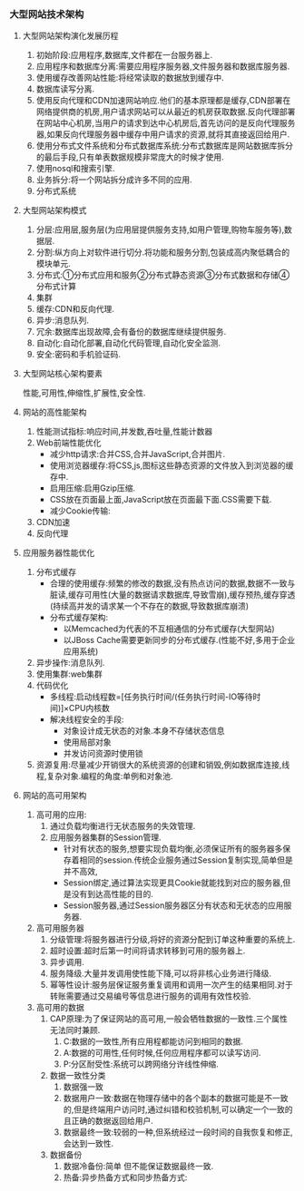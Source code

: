 ### 大型网站技术架构

1. 大型网站架构演化发展历程

   1. 初始阶段:应用程序,数据库,文件都在一台服务器上.
   2. 应用程序和数据库分离:需要应用程序服务器,文件服务器和数据库服务器.
   3. 使用缓存改善网站性能:将经常读取的数据放到缓存中.
   4. 数据库读写分离.
   5. 使用反向代理和CDN加速网站响应.他们的基本原理都是缓存,CDN部署在网络提供商的机房,用户请求网站可以从最近的机房获取数据.反向代理部署在网站中心机房,当用户的请求到达中心机房后,首先访问的是反向代理服务器,如果反向代理服务器中缓存中用户请求的资源,就将其直接返回给用户.
   6. 使用分布式文件系统和分布式数据库系统:分布式数据库是网站数据库拆分的最后手段,只有单表数据规模非常庞大的时候才使用.
   7. 使用nosql和搜索引擎.
   8. 业务拆分:将一个网站拆分成许多不同的应用.
   9. 分布式系统

2. 大型网站架构模式

   1. 分层:应用层,服务层(为应用层提供服务支持,如用户管理,购物车服务等),数据层.
   2. 分割:纵方向上对软件进行切分.将功能和服务分割,包装成高内聚低耦合的模块单元.
   3. 分布式:①分布式应用和服务②分布式静态资源③分布式数据和存储④分布式计算
   4. 集群
   5. 缓存:CDN和反向代理.
   6. 异步:消息队列.
   7. 冗余:数据库出现故障,会有备份的数据库继续提供服务.
   8. 自动化:自动化部署,自动化代码管理,自动化安全监测.
   9. 安全:密码和手机验证码.

3. 大型网站核心架构要素

      性能,可用性,伸缩性,扩展性,安全性.

4. 网站的高性能架构

   1. 性能测试指标:响应时间,并发数,吞吐量,性能计数器
   2. Web前端性能优化
      - 减少http请求:合并CSS,合并JavaScript,合并图片.
      - 使用浏览器缓存:将CSS,js,图标这些静态资源的文件放入到浏览器的缓存中.
      - 启用压缩:启用Gzip压缩.
      - CSS放在页面最上面,JavaScript放在页面最下面.CSS需要下载.
      - 减少Cookie传输:
   3. CDN加速
   4. 反向代理

5. 应用服务器性能优化

      1. 分布式缓存
            - 合理的使用缓存:频繁的修改的数据,没有热点访问的数据,数据不一致与脏读,缓存可用性(大量的数据请求数据库,导致雪崩),缓存预热,缓存穿透(持续高并发的请求某一个不存在的数据,导致数据库崩溃)
            - 分布式缓存架构:
              - 以Memcached为代表的不互相通信的分布式缓存(大型网站)
              - 以JBoss Cache需要更新同步的分布式缓存.(性能不好,多用于企业应用系统)
      2. 异步操作:消息队列.
      3. 使用集群:web集群
      4. 代码优化
            - 多线程:启动线程数=[任务执行时间/(任务执行时间-IO等待时间)]×CPU内核数
            - 解决线程安全的手段:
                 - 对象设计成无状态的对象.本身不存储状态信息
                 - 使用局部对象
                 - 并发访问资源时使用锁
      5. 资源复用:尽量减少开销很大的系统资源的创建和销毁,例如数据库连接,线程,复杂对象.编程的角度:单例和对象池.

6. 网站的高可用架构

      1. 高可用的应用:
         1. 通过负载均衡进行无状态服务的失效管理.
         2. 应用服务器集群的Session管理.
            - 针对有状态的服务,想要实现负载均衡,必须保证所有的服务器多保存着相同的session.传统企业服务通过Session复制实现,简单但是并不高效,
            - Session绑定,通过算法实现更具Cookie就能找到对应的服务器,但是没有到达高性能的目的.
            - Session服务器,通过Session服务器区分有状态和无状态的应用服务器.
      2. 高可用服务器
         1. 分级管理:将服务器进行分级,将好的资源分配到订单这种重要的系统上.
         2. 超时设置:超时后第一时间将请求转移到可用的服务器上.
         3. 异步调用.
         4. 服务降级.大量并发调用使性能下降,可以将非核心业务进行降级.
         5. 幂等性设计:服务层保证服务重复调用和调用一次产生的结果相同.对于转账需要通过交易编号等信息进行服务的调用有效性校验.
      3. 高可用的数据
         1. CAP原理:为了保证网站的高可用,一般会牺牲数据的一致性.三个属性无法同时兼顾.
            1. C:数据的一致性,所有应用程都能访问到相同的数据.
            2. A:数据的可用性,任何时候,任何应用程序都可以读写访问.
            3. P:分区耐受性:系统可以跨网络分许线性伸缩.
         2. 数据一致性分类
            1. 数据强一致
            2. 数据用户一致:数据在物理存储中的各个副本的数据可能是不一致的,但是终端用户访问时,通过纠错和校验机制,可以确定一个一致的且正确的数据返回给用户.
            3. 数据最终一致:较弱的一种,但系统经过一段时间的自我恢复和修正,会达到一致性.
         3. 数据备份
            1. 数据冷备份:简单 但不能保证数据最终一致.
            2. 热备:异步热备方式和同步热备方式:
